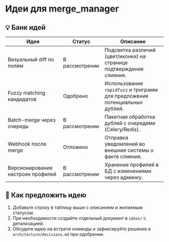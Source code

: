 # Идеи для merge_manager

## 💡 Банк идей
| Идея | Статус | Описание |
|------|--------|----------|
| Визуальный diff по полям | В рассмотрении | Подсветка различий (цвет/иконки) на странице подтверждения слияния. |
| Fuzzy matching кандидатов | Одобрено | Использование `rapidfuzz` и триграмм для предложения потенциальных дублей. |
| Batch-merge через очередь | В рассмотрении | Пакетная обработка дублей с очередями (Celery/Redis). |
| Webhook после merge | Отложено | Отправка уведомлений во внешние системы о факте слияния. |
| Версионирование настроек профилей | В рассмотрении | Хранение профилей в БД с изменениями через админку. |

## 📝 Как предложить идею
1. Добавьте строку в таблицу выше с описанием и желаемым статусом.
2. При необходимости создайте отдельный документ в `ideas/` с детализацией.
3. Обсудите идею на встрече команды и зафиксируйте решение в `architecture/decisions.md` при одобрении.

